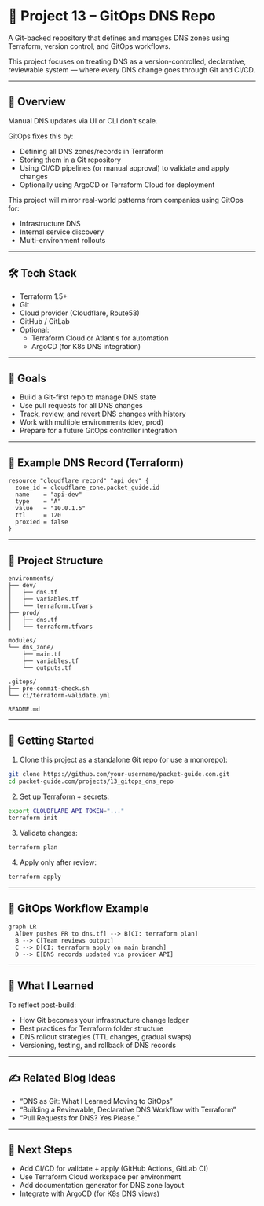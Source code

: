 # 📘 Project 13 – GitOps DNS Repo

A Git-backed repository that defines and manages DNS zones using Terraform, version control, and GitOps workflows.

This project focuses on treating DNS as a version-controlled, declarative, reviewable system — where every DNS change goes through Git and CI/CD.

---

## 🧭 Overview

Manual DNS updates via UI or CLI don’t scale.

GitOps fixes this by:

- Defining all DNS zones/records in Terraform
- Storing them in a Git repository
- Using CI/CD pipelines (or manual approval) to validate and apply changes
- Optionally using ArgoCD or Terraform Cloud for deployment

This project will mirror real-world patterns from companies using GitOps for:

- Infrastructure DNS
- Internal service discovery
- Multi-environment rollouts

---

## 🛠 Tech Stack

- Terraform 1.5+
- Git
- Cloud provider (Cloudflare, Route53)
- GitHub / GitLab
- Optional:
  - Terraform Cloud or Atlantis for automation
  - ArgoCD (for K8s DNS integration)

---

## 🎯 Goals

- Build a Git-first repo to manage DNS state
- Use pull requests for all DNS changes
- Track, review, and revert DNS changes with history
- Work with multiple environments (dev, prod)
- Prepare for a future GitOps controller integration

---

## 📄 Example DNS Record (Terraform)

```hcl
resource "cloudflare_record" "api_dev" {
  zone_id = cloudflare_zone.packet_guide.id
  name    = "api-dev"
  type    = "A"
  value   = "10.0.1.5"
  ttl     = 120
  proxied = false
}
```

---

## 📂 Project Structure

```
environments/
├── dev/
│   ├── dns.tf
│   ├── variables.tf
│   └── terraform.tfvars
├── prod/
│   ├── dns.tf
│   └── terraform.tfvars

modules/
└── dns_zone/
    ├── main.tf
    ├── variables.tf
    └── outputs.tf

.gitops/
├── pre-commit-check.sh
└── ci/terraform-validate.yml

README.md
```

---

## 🚀 Getting Started

1. Clone this project as a standalone Git repo (or use a monorepo):

```bash
git clone https://github.com/your-username/packet-guide.com.git
cd packet-guide.com/projects/13_gitops_dns_repo
```

2. Set up Terraform + secrets:

```bash
export CLOUDFLARE_API_TOKEN="..."
terraform init
```

3. Validate changes:

```bash
terraform plan
```

4. Apply only after review:

```bash
terraform apply
```

---

## 🔁 GitOps Workflow Example

```mermaid
graph LR
  A[Dev pushes PR to dns.tf] --> B[CI: terraform plan]
  B --> C[Team reviews output]
  C --> D[CI: terraform apply on main branch]
  D --> E[DNS records updated via provider API]
```

---

## 🧠 What I Learned

To reflect post-build:

- How Git becomes your infrastructure change ledger
- Best practices for Terraform folder structure
- DNS rollout strategies (TTL changes, gradual swaps)
- Versioning, testing, and rollback of DNS records

---

## ✍️ Related Blog Ideas

- “DNS as Git: What I Learned Moving to GitOps”
- “Building a Reviewable, Declarative DNS Workflow with Terraform”
- “Pull Requests for DNS? Yes Please.”

---

## 🔁 Next Steps

- Add CI/CD for validate + apply (GitHub Actions, GitLab CI)
- Use Terraform Cloud workspace per environment
- Add documentation generator for DNS zone layout
- Integrate with ArgoCD (for K8s DNS views)
